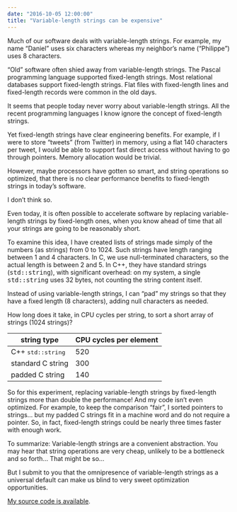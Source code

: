 ```yaml
---
date: "2016-10-05 12:00:00"
title: "Variable-length strings can be expensive"
---
```




Much of our software deals with variable-length strings. For example, my name &ldquo;Daniel&rdquo; uses six characters whereas my neighbor&rsquo;s name (&ldquo;Philippe&rdquo;) uses 8 characters.

&ldquo;Old&rdquo; software often shied away from variable-length strings. The Pascal programming language supported fixed-length strings. Most relational databases support fixed-length strings. Flat files with fixed-length lines and fixed-length records were common in the old days.

It seems that people today never worry about variable-length strings. All the recent programming languages I know ignore the concept of fixed-length strings.

Yet fixed-length strings have clear engineering benefits. For example, if I were to store &ldquo;tweets&rdquo; (from Twitter) in memory, using a flat 140 characters per tweet, I would be able to support fast direct access without having to go through pointers. Memory allocation would be trivial.

However, maybe processors have gotten so smart, and string operations so optimized, that there is no clear performance benefits to fixed-length strings in today&rsquo;s software.

I don&rsquo;t think so.

Even today, it is often possible to accelerate software by replacing variable-length strings by fixed-length ones, when you know ahead of time that all your strings are going to be reasonably short.

To examine this idea, I have created lists of strings made simply of the numbers (as strings) from 0 to 1024. Such strings have length ranging between 1 and 4 characters. In C, we use null-terminated characters, so the actual length is between 2 and 5. In C++, they have standard strings (<tt>std::string</tt>), with significant overhead: on my system, a single <tt>std::string</tt> uses 32 bytes, not counting the string content itself.

Instead of using variable-length strings, I can &ldquo;pad&rdquo; my strings so that they have a fixed length (8 characters), adding null characters as needed.

How long does it take, in CPU cycles per string, to sort a short array of strings (1024 strings)?

string type              |CPU cycles per element   |
-------------------------|-------------------------|
C++ <tt>std::string</tt> |520                      |
standard C string        |300                      |
padded C string          |140                      |


So for this experiment, replacing variable-length strings by fixed-length strings more than double the performance! And my code isn&rsquo;t even optimized. For example, to keep the comparison &ldquo;fair&rdquo;, I sorted pointers to strings&hellip; but my padded C strings fit in a machine word and do not require a pointer. So, in fact, fixed-length strings could be nearly three times faster with enough work.

To summarize: Variable-length strings are a convenient abstraction. You may hear that string operations are very cheap, unlikely to be a bottleneck and so forth&hellip; That might be so&hellip;

But I submit to you that the omnipresence of variable-length strings as a universal default can make us blind to very sweet optimization opportunities.

[My source code is available](https://github.com/lemire/Code-used-on-Daniel-Lemire-s-blog/blob/master/2016/10/05/pointersort.cpp).

